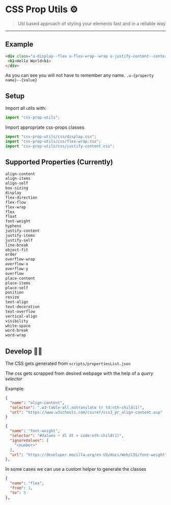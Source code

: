 # CSS Prop Utils ⚙️

> Util based approach of styling your elements fast and in a reliable way

----

## Example

```html
<div class="u-display--flex u-flex-wrap--wrap u-justify-content--center">
 <h1>Hello World<h1>
</div>
```

As you can see you will not have to remember any name.
`.u-{property name}--{value}`

## Setup

Import all utils with:

```js
import "css-prop-utils";
```

Import appropriate css-props classes

```js
import "css-prop-utils/css/display.css";
import "css-prop-utils/css/flex-wrap.css";
import "css-prop-utils/css/justify-content.css";
```

## Supported Properties (Currently)

```txt
align-content
align-items
align-self
box-sizing
display
flex-direction
flex-flow
flex-wrap
flex
float
font-weight
hyphens
justify-content
justify-items
justify-self
line-break
object-fit
order
overflow-wrap
overflow-x
overflow-y
overflow
place-content
place-items
place-self
position
resize
text-align
text-decoration
text-overflow
vertical-align
visibility
white-space
word-break
word-wrap
```

## Develop 👨‍💻

The CSS gets generated from `scripts/propertiesList.json`

The css gets scrapped from desired webpage with the help of a *query selector*

Example:

```json
{
  "name": "align-content",
  "selector": ".w3-table-all.notranslate tr td:nth-child(1)",
  "url": "https://www.w3schools.com/cssref/css3_pr_align-content.asp"
}
```

```json
{
  "name": "font-weight",
  "selector": "#Values ~ dl dt > code:nth-child(1)",
  "ignoreValues": [
    "<number>"
  ],
  "url": "https://developer.mozilla.org/en-US/docs/Web/CSS/font-weight"
},
```

In some cases we can use a custom helper to generate the
classes

```json
{
  "name": "flex",
  "from": 1,
  "to": 5
},
```
